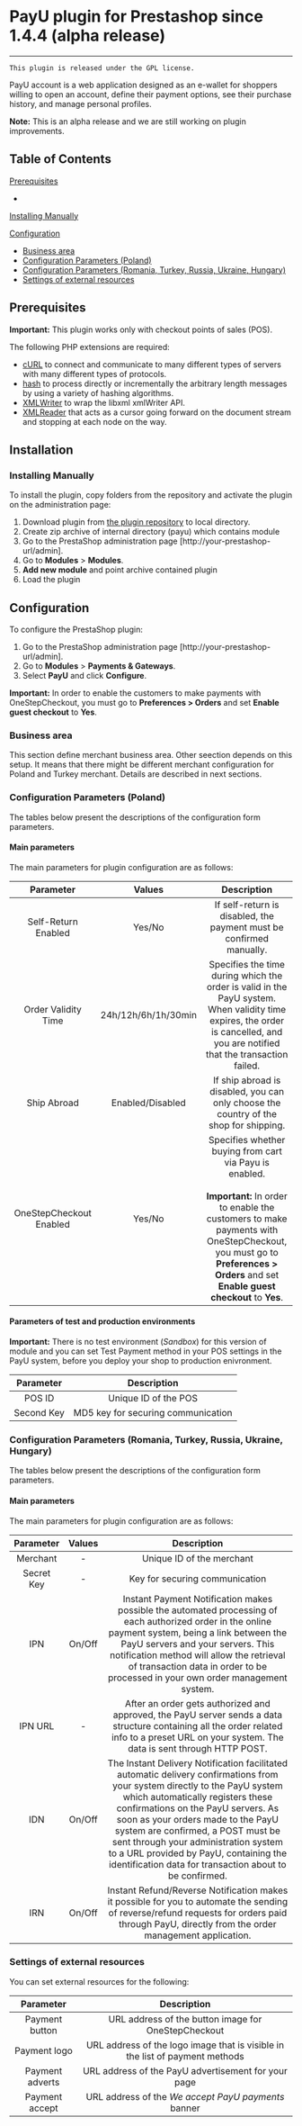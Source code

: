 # PayU plugin for Prestashop since 1.4.4  (alpha release)
-------
``This plugin is released under the GPL license.``

PayU account is a web application designed as an e-wallet for shoppers willing to open an account, 
define their payment options, see their purchase history, and manage personal profiles.

**Note:** This is an alpha release and we are still working on plugin improvements.

## Table of Contents


<!--topic urls:-->


[3]: #configuration
[3.1]: #business-area
[3.2]: #configuration-parameters-poland
[3.3]: #configuration-parameters-romania-turkey-russia-ukraine-hungary
[3.4]: #settings-of-external-resources
[Prerequisites](#prerequisites) <br />
<!--[Installation][#installation]-->
 * 
[Installing Manually](#installing-manually)

<!--* [Installing from admin page][#installing-from-admin-page]-->

[Configuration](#configuration)
* [Business area](#business-area)
* [Configuration Parameters (Poland)](#configuration-parameters-poland)
* [Configuration Parameters (Romania, Turkey, Russia, Ukraine, Hungary)](#configuration-parameters-romania-turkey-russia-ukraine-hungary)
* [Settings of external resources](#settings-of-external-resources)

## Prerequisites

**Important:** This plugin works only with checkout points of sales (POS).

The following PHP extensions are required:

* [cURL][ext2] to connect and communicate to many different types of servers with many different types of protocols.
* [hash][ext3] to process directly or incrementally the arbitrary length messages by using a variety of hashing algorithms.
* [XMLWriter][ext4] to wrap the libxml xmlWriter API.
* [XMLReader][ext5] that acts as a cursor going forward on the document stream and stopping at each node on the way.

## Installation

<!--There are two ways in which you can install the plugin:

* [manual installation](#installing-manually) by copying and pasting folders from the repository
* [installation from the admin page](#installing-from-admin-page)

See the sections below to find out about steps for each of the procedures.-->

### Installing Manually

To install the plugin, copy folders from the repository and activate the plugin on the administration page:

1. Download plugin from [the plugin repository][ext1] to local directory.
2. Create zip archive of internal directory (payu) which contains module
3. Go to the PrestaShop administration page [http://your-prestashop-url/admin].
4. Go to **Modules** > **Modules**.
5. **Add new module** and point archive contained plugin
6. Load the plugin

<!--### Installing from the administration page

PrestaShop allows you to install the plugin from the administration page. -->


## Configuration

To configure the PrestaShop plugin:

1. Go to the PrestaShop administration page [http://your-prestashop-url/admin].
2. Go to **Modules** > **Payments & Gateways**.
3. Select **PayU** and click **Configure**.

**Important:** In order to enable the customers to make payments with OneStepCheckout, you must go to **Preferences > Orders** and set **Enable guest checkout** to **Yes**.

### Business area

This section define merchant business area. Other seection depends on this setup. It means that there might be different merchant configuration for Poland and Turkey merchant. 
Details are described in next sections.


### Configuration Parameters (Poland)

The tables below present the descriptions of the configuration form parameters.

#### Main parameters

The main parameters for plugin configuration are as follows:

| Parameter | Values | Description | 
|:---------:|:------:|:-----------:|
|Self-Return Enabled|Yes/No|If self-return is disabled, the payment must be confirmed manually.|
|Order Validity Time|24h/12h/6h/1h/30min|Specifies the time during which the order is valid in the PayU system. When validity time expires, the order is cancelled, and you are notified that the transaction failed.|
|Ship Abroad|Enabled/Disabled|If ship abroad is disabled, you can only choose the country of the shop for shipping.|
|OneStepCheckout Enabled|Yes/No|Specifies whether buying from cart via Payu is enabled. <br><br> **Important:** In order to enable the customers to make payments with OneStepCheckout, you must go to **Preferences > Orders** and set **Enable guest checkout** to **Yes**.|

#### Parameters of test and production environments

**Important:** There is no test environment (*Sandbox*) for this version of module and you can set Test Payment method in your POS settings in the PayU system, before you deploy your shop to production enivronment.

| Parameter | Description | 
|:---------:|:-----------:|
|POS ID|Unique ID of the POS|
|Second Key| MD5 key for securing communication|

### Configuration Parameters (Romania, Turkey, Russia, Ukraine, Hungary)

The tables below present the descriptions of the configuration form parameters.

#### Main parameters

The main parameters for plugin configuration are as follows:

| Parameter | Values | Description | 
|:---------:|:------:|:-----------:|
|Merchant|-|Unique ID of the merchant|
|Secret Key|-|Key for securing communication|
|IPN|On/Off|Instant Payment Notification makes possible the automated processing of each authorized order in the online payment system, being a link between the PayU servers and your servers. This notification method will allow the retrieval of transaction data in order to be processed in your own order management system.|
|IPN URL|-|After an order gets authorized and approved, the PayU server sends a data structure containing all the order related info to a preset URL on your system. The data is sent through HTTP POST.|
|IDN|On/Off|The Instant Delivery Notification facilitated automatic delivery confirmations from your system directly to the PayU system which automatically registers these confirmations on the PayU servers. As soon as your orders made to the PayU system are confirmed, a POST must be sent through your administration system to a URL provided by PayU, containing the identification data for transaction about to be confirmed.|
|IRN|On/Off|Instant Refund/Reverse Notification makes it possible for you to automate the sending of reverse/refund requests for orders paid through PayU, directly from the order management application.|


### Settings of external resources

You can set external resources for the following:

| Parameter |Description | 
|:---------:|:-----------:|
|Payment button|URL address of the button image for OneStepCheckout|
|Payment logo|URL address of the logo image that is visible in the list of payment methods|
|Payment adverts|URL address of the PayU advertisement for your page|
|Payment accept|URL address of the *We accept PayU payments* banner|

<!--LINKS-->

<!--external links:-->

[ext1]: https://github.com/PayU/plugin_prestashop_144/tree/refactoring
[ext2]: http://php.net/manual/en/book.curl.php
[ext3]: http://php.net/manual/en/book.hash.php
[ext4]: http://php.net/manual/en/book.xmlwriter.php
[ext5]: http://php.net/manual/en/book.xmlreader.php

<!--images:-->
